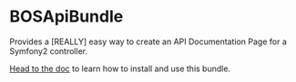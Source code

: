 # BOSApiBundle
Provides a [REALLY] easy way to create an API Documentation Page for a Symfony2 controller.

[Head to the doc](https://github.com/nicostark/BOSApiBundle/wiki/Installation-&-Configuration) to learn how to install and use this bundle.

